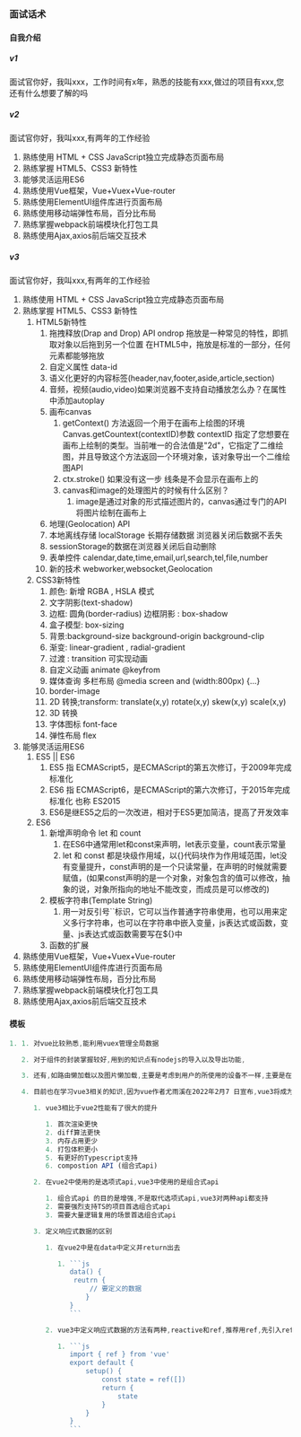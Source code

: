 ### 面试话术

#### 自我介绍

##### v1

面试官你好，我叫xxx，工作时间有x年，熟悉的技能有xxx,做过的项目有xxx,您还有什么想要了解的吗

##### v2

面试官你好，我叫xxx,有两年的工作经验

1. 熟练使用 HTML + CSS JavaScript独立完成静态页面布局
2. 熟练掌握 HTML5、CSS3 新特性
3. 能够灵活运用ES6
4. 熟练使用Vue框架，Vue+Vuex+Vue-router
5. 熟练使用ElementUI组件库进行页面布局
6. 熟练使用移动端弹性布局，百分比布局
7. 熟练掌握webpack前端模块化打包工具
8. 熟练使用Ajax,axios前后端交互技术

##### v3

面试官你好，我叫xxx,有两年的工作经验

1. 熟练使用 HTML + CSS JavaScript独立完成静态页面布局
2. 熟练掌握 HTML5、CSS3 新特性
   1. HTML5新特性
      1. 拖拽释放(Drap and Drop) API ondrop 拖放是一种常见的特性，即抓取对象以后拖到另一个位置 在HTML5中，拖放是标准的一部分，任何元素都能够拖放
      2. 自定义属性 data-id
      3. 语义化更好的内容标签(header,nav,footer,aside,article,section)
      4. 音频，视频(audio,video)如果浏览器不支持自动播放怎么办？在属性中添加autoplay
      5. 画布canvas
         1. getContext() 方法返回一个用于在画布上绘图的环境 Canvas.getCountext(contextID)参数 contextID 指定了您想要在画布上绘制的类型。当前唯一的合法值是"2d"，它指定了二维绘图，并且导致这个方法返回一个环境对象，该对象导出一个二维绘图API
         2. ctx.stroke() 如果没有这一步 线条是不会显示在画布上的
         3. canvas和image的处理图片的时候有什么区别？
            1. image是通过对象的形式描述图片的，canvas通过专门的API将图片绘制在画布上
      6. 地理(Geolocation) API
      7. 本地离线存储 localStorage 长期存储数据 浏览器关闭后数据不丢失
      8. sessionStorage的数据在浏览器关闭后自动删除
      9. 表单控件 calendar,date,time,email,url,search,tel,file,number
      10. 新的技术 webworker,websocket,Geolocation
   2. CSS3新特性
      1. 颜色: 新增 RGBA , HSLA 模式
      2. 文字阴影(text-shadow)
      3. 边框: 圆角(border-radius) 边框阴影 : box-shadow
      4. 盒子模型: box-sizing
      5. 背景:background-size background-origin background-clip
      6. 渐变: linear-gradient , radial-gradient
      7. 过渡 : transition 可实现动画
      8. 自定义动画 animate @keyfrom
      9. 媒体查询 多栏布局 @media screen and (width:800px) {...}
      10. border-image
      11. 2D 转换;transform: translate(x,y) rotate(x,y) skew(x,y) scale(x,y)
      12. 3D 转换
      13. 字体图标 font-face
      14. 弹性布局 flex
3. 能够灵活运用ES6
   1. ES5 || ES6
      1. ES5 指 ECMAScript5，是ECMAScript的第五次修订，于2009年完成标准化
      2. ES6 指 ECMAScript6，是ECMAScript的第六次修订，于2015年完成标准化 也称 ES2015
      3. ES6是继ES5之后的一次改进，相对于ES5更加简洁，提高了开发效率
   2. ES6
      1. 新增声明命令 let 和 count
         1. 在ES6中通常用let和const来声明，let表示变量，count表示常量
         2. let 和 const 都是块级作用域，以{}代码块作为作用域范围，let没有变量提升，const声明的是一个只读常量，在声明的时候就需要赋值，(如果const声明的是一个对象，对象包含的值可以修改，抽象的说，对象所指向的地址不能改变，而成员是可以修改的)
      2. 模板字符串(Template String)
         1. 用一对反引号``标识，它可以当作普通字符串使用，也可以用来定义多行字符串，也可以在字符串中嵌入变量，js表达式或函数，变量、js表达式或函数需要写在${}中
      3. 函数的扩展
4. 熟练使用Vue框架，Vue+Vuex+Vue-router
5. 熟练使用ElementUI组件库进行页面布局
6. 熟练使用移动端弹性布局，百分比布局
7. 熟练掌握webpack前端模块化打包工具
8. 熟练使用Ajax,axios前后端交互技术



#### 模板

```js
1. 1. 对vue比较熟悉,能利用vuex管理全局数据

   2. 对于组件的封装掌握较好,用到的知识点有nodejs的导入以及导出功能,

   3. 还有,如路由懒加载以及图片懒加载,主要是考虑到用户的所使用的设备不一样,主要是在打包时用的到,考虑到用户群体的条件不一样,所以需要动态加载,也算是优化用户体验了,具体表现为当路由被访问到的时候才加载对应组件,这里因为Vue Router支持开箱即用的动态导入

   4. 目前也在学习vue3相关的知识,因为vue作者尤雨溪在2022年2月7 日宣布,vue3将成为vue的默认版本,所以一直在学习,我简要说一下我的理解吧

      1. vue3相比于vue2性能有了很大的提升

         1. 首次渲染更快
         2. diff算法更快
         3. 内存占用更少
         4. 打包体积更小
         5. 有更好的Typescript支持
         6. compostion API (组合式api)

      2. 在vue2中使用的是选项式api,vue3中使用的是组合式api

         1. 组合式api 的目的是增强,不是取代选项式api,vue3对两种api都支持
         2. 需要强烈支持TS的项目首选组合式api
         3. 需要大量逻辑复用的场景首选组合式api

      3. 定义响应式数据的区别

         1. 在vue2中是在data中定义并return出去

            1. ```js
               data() {
               	reutrn {
                    // 要定义的数据   
                   }
               }
               ```

         2. vue3中定义响应式数据的方法有两种,reactive和ref,推荐用ref,先引入ref 再return 出去;在setup访问,模板中不需要加.value,函数中使用ref结果,需要通过.value

            1. ```js
               import { ref } from 'vue'
               export default {
                   setup() {
                       const state = ref([])
                       return {
                           state
                       }
                   }
               }
               ```


```

